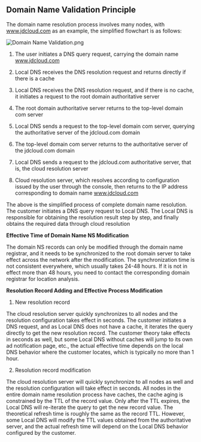 ## **Domain Name Validation Principle**

The domain name resolution process involves many nodes, with www.jdcloud.com as an example, the simplified flowchart is as follows:

![Domain Name Validation.png](http://img1.jcloudcs.com/cms/57f6ff37-9e3b-49c8-ac9b-04a060f6342f20180301151740.png)

1. The user initiates a DNS query request, carrying the domain name www.jdcloud.com

2. Local DNS receives the DNS resolution request and returns directly if there is a cache

3. Local DNS receives the DNS resolution request, and if there is no cache, it initiates a request to the root domain authoritative server

4. The root domain authoritative server returns to the top-level domain com server

5. Local DNS sends a request to the top-level domain com server, querying the authoritative server of the jdcloud.com domain

6. The top-level domain com server returns to the authoritative server of the jdcloud.com domain

7. Local DNS sends a request to the jdcloud.com authoritative server, that is, the cloud resolution server

8. Cloud resolution server, which resolves according to configuration issued by the user through the console, then returns to the IP address corresponding  to domain name www.jdcloud.com

The above is the simplified process of complete domain name resolution. The customer initiates a DNS query request to Local DNS. The Local DNS is responsible for obtaining the resolution result step by step, and finally obtains the required data through cloud resolution

**Effective Time of Domain Name NS Modification**

The domain NS records can only be modified through the domain name registrar, and it needs to be synchronized to the root domain server to take effect across the network  after the modification. The synchronization time is not consistent everywhere, which usually takes 24-48 hours. If it is not in effect more than 48 hours, you need to contact the corresponding domain registrar for location analysis.

**Resolution Record Adding and Effective Process Modification**

1. New resolution record

The cloud resolution server quickly synchronizes to all nodes and the resolution configuration takes effect in seconds. The customer initiates a DNS request, and as Local DNS does not have a cache, it iterates the query directly to get the new resolution record. The customer theory take effects in seconds as well, but some Local DNS without caches will jump to its own ad notification page, etc., the actual effective time depends on the local DNS behavior where the customer locates, which is typically no more than 1 hour.

2. Resolution record modification

The cloud resolution server will quickly synchronize to all nodes as well and the resolution configuration will take effect in seconds. All nodes in the entire domain name resolution process have caches, the cache aging is constrained by the TTL of the record value. Only after the TTL expires, the Local DNS will re-iterate the query to get the new record value. The theoretical refresh time is roughly the same as the record TTL. However, some Local DNS will modify the TTL values obtained from the authoritative server, and the actual refresh time will depend on the Local DNS behavior configured by the customer.